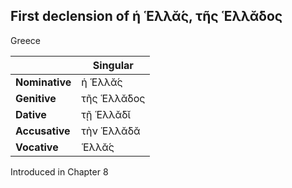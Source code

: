 ## First declension of ἡ Ἑλλᾰ́ς, τῆς Ἑλλᾰ́δος

Greece

|                | Singular    |
|----------------|-------------|
| **Nominative** | ἡ Ἑλλᾰ́ς     |
| **Genitive**   | τῆς Ἑλλᾰ́δος |
| **Dative**     | τῇ Ἑλλᾰ́δῐ   |
| **Accusative** | τὴν Ἑλλᾰ́δᾰ  |
| **Vocative**   | Ἑλλᾰ́ς       |


Introduced in Chapter 8
